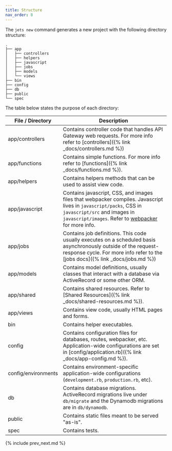 ```yaml
---
title: Structure
nav_order: 8
---
```


The `jets new` command generates a new project with the following directory structure:

    .
    ├── app
    │   ├── controllers
    │   ├── helpers
    │   ├── javascript
    │   ├── jobs
    │   ├── models
    │   └── views
    ├── bin
    ├── config
    ├── db
    ├── public
    └── spec

The table below states the purpose of each directory:

File / Directory  | Description
------------- | -------------
app/controllers  | Contains controller code that handles API Gateway web requests. For more info refer to [controllers]({% link _docs/controllers.md %})
app/functions  | Contains simple functions.  For more info refer to [functions]({% link _docs/functions.md %}).
app/helpers  | Contains helpers methods that can be used to assist view code.
app/javascript  | Contains javascript, CSS, and images files that webpacker compiles. Javascript lives in `javascript/packs`, CSS in `javascript/src` and images in `javascript/images`. Refer to [webpacker](https://github.com/rails/webpacker) for more info.
app/jobs  | Contains job definitions. This code usually executes on a scheduled basis asynchronously outside of the request-response cycle.  For more info refer to the [jobs docs]({% link _docs/jobs.md %})
app/models  | Contains model definitions, usually classes that interact with a database via ActiveRecord or some other ORM.
app/shared  | Contains shared resources. Refer to [Shared Resources]({% link _docs/shared-resources.md %}).
app/views  | Contains view code, usually HTML pages and forms.
bin  | Contains helper executables.
config  | Contains configuration files for databases, routes, webpacker, etc.  Application-wide configurations are set in [config/application.rb]({% link _docs/app-config.md %}).
config/environments | Contains environment-specific application-wide configurations (`development.rb`, `production.rb`, etc).
db  | Contains database migrations. ActiveRecord migrations live under `db/migrate` and the Dynamodb migrations are in `db/dynamodb`.
public  | Contains static files meant to be served "as-is".
spec | Contains tests.

{% include prev_next.md %}